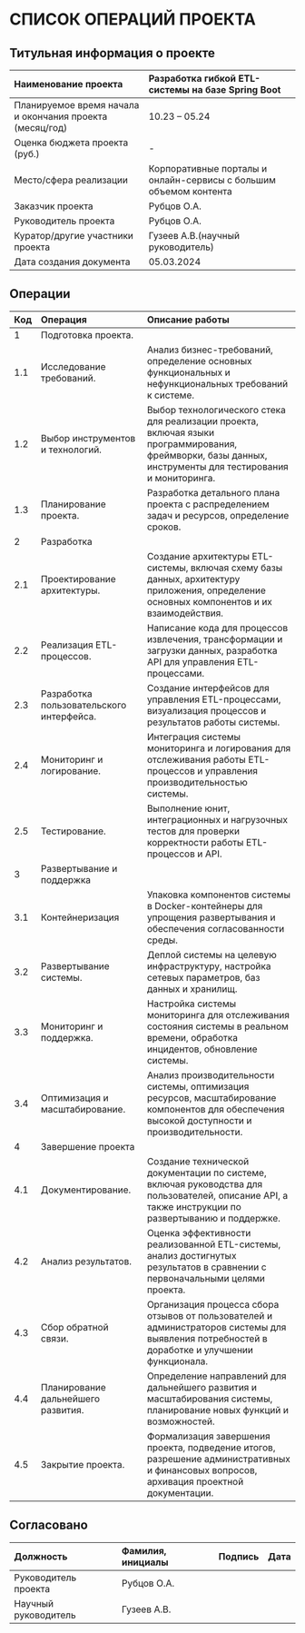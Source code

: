 # СПИСОК ОПЕРАЦИЙ ПРОЕКТА
## Титульная информация о проекте

| Наименование проекта                                    | Разработка гибкой ETL-системы на базе Spring Boot                  |
|:--------------------------------------------------------|:-------------------------------------------------------------------|
| Планируемое время начала и окончания проекта (месяц/год)| 10.23 – 05.24                                                      |
| Оценка бюджета проекта (руб.)                           | -                                                                  |
| Место/сфера реализации                                  | Корпоративные порталы и онлайн-сервисы с большим объемом контента  |
| Заказчик проекта                                        | Рубцов О.А.                                                        |
| Руководитель проекта                                    | Рубцов О.А.                                                        |
| Куратор/другие участники проекта                        | Гузеев А.В.(научный руководитель)                                  |
| Дата создания документа                                 | 05.03.2024                                                         |

## Операции

| Код | Операция                                 | Описание работы                                                                                                                                           |
|:----|:-----------------------------------------|:----------------------------------------------------------------------------------------------------------------------------------------------------------|
| 1   | Подготовка проекта.                      |                                                                                                                                                           |
| 1.1 | Исследование требований.                 | Анализ бизнес-требований, определение основных функциональных и нефункциональных требований к системе.                                                    |
| 1.2 | Выбор инструментов и технологий.         | Выбор технологического стека для реализации проекта, включая языки программирования, фреймворки, базы данных, инструменты для тестирования и мониторинга. |
| 1.3 | Планирование проекта.                    | Разработка детального плана проекта с распределением задач и ресурсов, определение сроков.                                                                |
| 2   | Разработка                               |                                                                                                                                                           |
| 2.1 | Проектирование архитектуры.              | Создание архитектуры ETL-системы, включая схему базы данных, архитектуру приложения, определение основных компонентов и их взаимодействия.                |
| 2.2 | Реализация ETL-процессов.                | Написание кода для процессов извлечения, трансформации и загрузки данных, разработка API для управления ETL-процессами.                                   |
| 2.3 | Разработка пользовательского интерфейса. | Создание интерфейсов для управления ETL-процессами, визуализация процессов и результатов работы системы.                                                  |
| 2.4 | Мониторинг и логирование.                | Интеграция системы мониторинга и логирования для отслеживания работы ETL-процессов и управления производительностью системы.                              |
| 2.5 | Тестирование.                            | Выполнение юнит, интеграционных и нагрузочных тестов для проверки корректности работы ETL-процессов и API.                                                |
| 3   | Развертывание и поддержка                |                                                                                                                                                           |
| 3.1 | Контейнеризация                          | Упаковка компонентов системы в Docker-контейнеры для упрощения развертывания и обеспечения согласованности среды.                                         |
| 3.2 | Развертывание системы.                   | Деплой системы на целевую инфраструктуру, настройка сетевых параметров, баз данных и хранилищ.                                                            |
| 3.3 | Мониторинг и поддержка.                  | Настройка системы мониторинга для отслеживания состояния системы в реальном времени, обработка инцидентов, обновление системы.                            |
| 3.4 | Оптимизация и масштабирование.           | Анализ производительности системы, оптимизация ресурсов, масштабирование компонентов для обеспечения высокой доступности и производительности.            |
| 4   | Завершение проекта                       |                                                                                                                                                           |
| 4.1 | Документирование.                        | Создание технической документации по системе, включая руководства для пользователей, описание API, а также инструкции по развертыванию и поддержке.       |
| 4.2 | Анализ результатов.                      | Оценка эффективности реализованной ETL-системы, анализ достигнутых результатов в сравнении с первоначальными целями проекта.                              |
| 4.3 | Сбор обратной связи.                     | Организация процесса сбора отзывов от пользователей и администраторов системы для выявления потребностей в доработке и улучшении функционала.             |
| 4.4 | Планирование дальнейшего развития.       | Определение направлений для дальнейшего развития и масштабирования системы, планирование новых функций и возможностей.                                    |
| 4.5 | Закрытие проекта.                        | Формализация завершения проекта, подведение итогов, разрешение административных и финансовых вопросов, архивация проектной документации.                  |

## Согласовано

| Должность            | Фамилия, инициалы |Подпись|Дата |
|:---------------------|:------------------|:------|:----|
| Руководитель проекта | Рубцов О.А.       |       |     |
| Научный руководитель | Гузеев А.В.       |       |     |
